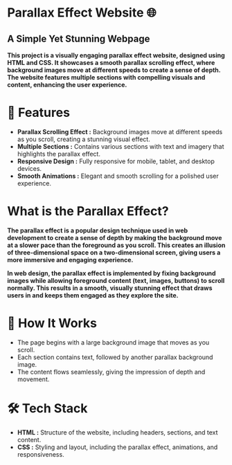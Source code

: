 # **Parallax Effect Website 🌐**

## **A Simple Yet Stunning Webpage**

**This project is a visually engaging parallax effect website, designed using HTML and CSS. It showcases a smooth parallax scrolling effect, where background images move at different speeds to create a sense of depth. The website features multiple sections with compelling visuals and content, enhancing the user experience.**

# 📝 Features

- **Parallax Scrolling Effect :** Background images move at different speeds as you scroll, creating a stunning visual effect.
- **Multiple Sections :** Contains various sections with text and imagery that highlights the parallax effect.
- **Responsive Design :** Fully responsive for mobile, tablet, and desktop devices.
- **Smooth Animations :** Elegant and smooth scrolling for a polished user experience.

# What is the Parallax Effect?

**The parallax effect is a popular design technique used in web development to create a sense of depth by making the background move at a slower pace than the foreground as you scroll. This creates an illusion of three-dimensional space on a two-dimensional screen, giving users a more immersive and engaging experience.**

**In web design, the parallax effect is implemented by fixing background images while allowing foreground content (text, images, buttons) to scroll normally. This results in a smooth, visually stunning effect that draws users in and keeps them engaged as they explore the site.**

# 🎯 How It Works
- The page begins with a large background image that moves as you scroll.
- Each section contains text, followed by another parallax background image.
- The content flows seamlessly, giving the impression of depth and movement.

# 🛠️ Tech Stack
- **HTML :** Structure of the website, including headers, sections, and text content.
- **CSS :** Styling and layout, including the parallax effect, animations, and responsiveness.
